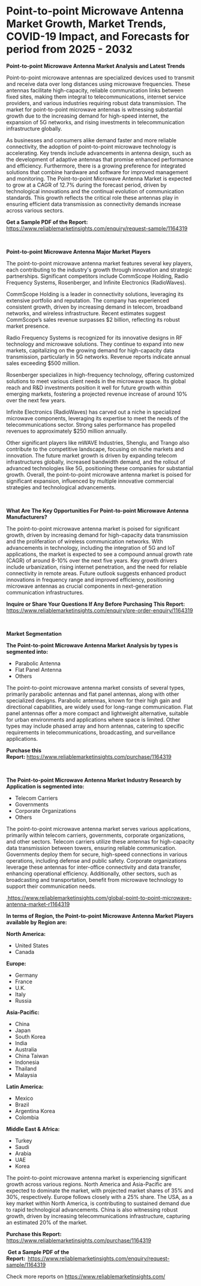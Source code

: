 <p><h1>Point-to-point Microwave Antenna Market Growth, Market Trends, COVID-19 Impact, and Forecasts for period from 2025 - 2032</h1></p><p><strong>Point-to-point Microwave Antenna Market Analysis and Latest Trends</strong></p>
<p><p>Point-to-point microwave antennas are specialized devices used to transmit and receive data over long distances using microwave frequencies. These antennas facilitate high-capacity, reliable communication links between fixed sites, making them integral to telecommunications, internet service providers, and various industries requiring robust data transmission. The market for point-to-point microwave antennas is witnessing substantial growth due to the increasing demand for high-speed internet, the expansion of 5G networks, and rising investments in telecommunication infrastructure globally.</p><p>As businesses and consumers alike demand faster and more reliable connectivity, the adoption of point-to-point microwave technology is accelerating. Key trends include advancements in antenna design, such as the development of adaptive antennas that promise enhanced performance and efficiency. Furthermore, there is a growing preference for integrated solutions that combine hardware and software for improved management and monitoring. The Point-to-point Microwave Antenna Market is expected to grow at a CAGR of 12.7% during the forecast period, driven by technological innovations and the continual evolution of communication standards. This growth reflects the critical role these antennas play in ensuring efficient data transmission as connectivity demands increase across various sectors.</p></p>
<p><strong>Get a Sample PDF of the Report:&nbsp;</strong> <a href="https://www.reliablemarketinsights.com/enquiry/request-sample/1164319?utm_campaign=2481&utm_medium=2&utm_source=Github&utm_content=ia&utm_term=12022025&utm_id=point-to-point-microwave-antenna">https://www.reliablemarketinsights.com/enquiry/request-sample/1164319</a></p>
<p>&nbsp;</p>
<p><strong>Point-to-point Microwave Antenna Major Market Players</strong></p>
<p><p>The point-to-point microwave antenna market features several key players, each contributing to the industry's growth through innovation and strategic partnerships. Significant competitors include CommScope Holding, Radio Frequency Systems, Rosenberger, and Infinite Electronics (RadioWaves). </p><p>CommScope Holding is a leader in connectivity solutions, leveraging its extensive portfolio and reputation. The company has experienced consistent growth, driven by increasing demand in telecom, broadband networks, and wireless infrastructure. Recent estimates suggest CommScope’s sales revenue surpasses $2 billion, reflecting its robust market presence.</p><p>Radio Frequency Systems is recognized for its innovative designs in RF technology and microwave solutions. They continue to expand into new markets, capitalizing on the growing demand for high-capacity data transmission, particularly in 5G networks. Revenue reports indicate annual sales exceeding $500 million.</p><p>Rosenberger specializes in high-frequency technology, offering customized solutions to meet various client needs in the microwave space. Its global reach and R&D investments position it well for future growth within emerging markets, fostering a projected revenue increase of around 10% over the next few years.</p><p>Infinite Electronics (RadioWaves) has carved out a niche in specialized microwave components, leveraging its expertise to meet the needs of the telecommunications sector. Strong sales performance has propelled revenues to approximately $250 million annually.</p><p>Other significant players like mWAVE Industries, Shenglu, and Trango also contribute to the competitive landscape, focusing on niche markets and innovation. The future market growth is driven by expanding telecom infrastructures globally, increased bandwidth demand, and the rollout of advanced technologies like 5G, positioning these companies for substantial growth. Overall, the point-to-point microwave antenna market is poised for significant expansion, influenced by multiple innovative commercial strategies and technological advancements.</p></p>
<p>&nbsp;</p>
<p><strong>What Are The Key Opportunities For Point-to-point Microwave Antenna Manufacturers?</strong></p>
<p><p>The point-to-point microwave antenna market is poised for significant growth, driven by increasing demand for high-capacity data transmission and the proliferation of wireless communication networks. With advancements in technology, including the integration of 5G and IoT applications, the market is expected to see a compound annual growth rate (CAGR) of around 8-10% over the next five years. Key growth drivers include urbanization, rising internet penetration, and the need for reliable connectivity in remote areas. Future outlook suggests enhanced product innovations in frequency range and improved efficiency, positioning microwave antennas as crucial components in next-generation communication infrastructures.</p></p>
<p><strong>Inquire or Share Your Questions If Any Before Purchasing This Report:</strong> <a href="https://www.reliablemarketinsights.com/enquiry/pre-order-enquiry/1164319?utm_campaign=2481&utm_medium=2&utm_source=Github&utm_content=ia&utm_term=12022025&utm_id=point-to-point-microwave-antenna">https://www.reliablemarketinsights.com/enquiry/pre-order-enquiry/1164319</a></p>
<p>&nbsp;</p>
<p><strong>Market Segmentation</strong></p>
<p><strong>The Point-to-point Microwave Antenna Market Analysis by types is segmented into:</strong></p>
<p><ul><li>Parabolic Antenna</li><li>Flat Panel Antenna</li><li>Others</li></ul></p>
<p><p>The point-to-point microwave antenna market consists of several types, primarily parabolic antennas and flat panel antennas, along with other specialized designs. Parabolic antennas, known for their high gain and directional capabilities, are widely used for long-range communication. Flat panel antennas offer a more compact and lightweight alternative, suitable for urban environments and applications where space is limited. Other types may include phased array and horn antennas, catering to specific requirements in telecommunications, broadcasting, and surveillance applications.</p></p>
<p><strong>Purchase this Report:&nbsp;</strong><a href="https://www.reliablemarketinsights.com/purchase/1164319?utm_campaign=2481&utm_medium=2&utm_source=Github&utm_content=ia&utm_term=12022025&utm_id=point-to-point-microwave-antenna">https://www.reliablemarketinsights.com/purchase/1164319</a></p>
<p>&nbsp;</p>
<p><strong>The Point-to-point Microwave Antenna Market Industry Research by Application is segmented into:</strong></p>
<p><ul><li>Telecom Carriers</li><li>Governments</li><li>Corporate Organizations</li><li>Others</li></ul></p>
<p><p>The point-to-point microwave antenna market serves various applications, primarily within telecom carriers, governments, corporate organizations, and other sectors. Telecom carriers utilize these antennas for high-capacity data transmission between towers, ensuring reliable communication. Governments deploy them for secure, high-speed connections in various operations, including defense and public safety. Corporate organizations leverage these antennas for inter-office connectivity and data transfer, enhancing operational efficiency. Additionally, other sectors, such as broadcasting and transportation, benefit from microwave technology to support their communication needs.</p></p>
<p><a href="https://www.reliablemarketinsights.com/global-point-to-point-microwave-antenna-market-r1164319?utm_campaign=2481&utm_medium=2&utm_source=Github&utm_content=ia&utm_term=12022025&utm_id=point-to-point-microwave-antenna">&nbsp;https://www.reliablemarketinsights.com/global-point-to-point-microwave-antenna-market-r1164319</a></p>
<p><strong>In terms of Region, the Point-to-point Microwave Antenna Market Players available by Region are:</strong></p>
<p>
    <p> <strong> North America: </strong>
        <ul>
            <li>United States</li>
            <li>Canada</li>
        </ul>
        </p> 
    <p> <strong> Europe: </strong>
        <ul>
            <li>Germany</li>
            <li>France</li>
            <li>U.K.</li>
            <li>Italy</li>
            <li>Russia</li>
        </ul>
        </p> 
    <p> <strong> Asia-Pacific: </strong>
        <ul>
            <li>China</li>
            <li>Japan</li>
            <li>South Korea</li>
            <li>India</li>
            <li>Australia</li>
            <li>China Taiwan</li>
            <li>Indonesia</li>
            <li>Thailand</li>
            <li>Malaysia</li>
        </ul>
        </p> 
    <p> <strong> Latin America: </strong>
        <ul>
            <li>Mexico</li>
            <li>Brazil</li>
            <li>Argentina Korea</li>
            <li>Colombia</li>
        </ul>
        </p> 
    <p> <strong> Middle East & Africa: </strong>
        <ul>
            <li>Turkey</li>
            <li>Saudi</li>
            <li>Arabia</li>
            <li>UAE</li>
            <li>Korea</li>
        </ul>
    </p>
    </p>
<p><p>The point-to-point microwave antenna market is experiencing significant growth across various regions. North America and Asia-Pacific are expected to dominate the market, with projected market shares of 35% and 30%, respectively. Europe follows closely with a 25% share. The USA, as a key market within North America, is contributing to sustained demand due to rapid technological advancements. China is also witnessing robust growth, driven by increasing telecommunications infrastructure, capturing an estimated 20% of the market.</p></p>
<p><strong>Purchase this Report: </strong><a href="https://www.reliablemarketinsights.com/purchase/1164319?utm_campaign=2481&utm_medium=2&utm_source=Github&utm_content=ia&utm_term=12022025&utm_id=point-to-point-microwave-antenna">https://www.reliablemarketinsights.com/purchase/1164319</a></p>
<p>&nbsp;<strong>Get a Sample PDF of the Report:&nbsp;&nbsp;</strong><a href="https://www.reliablemarketinsights.com/enquiry/request-sample/1164319?utm_campaign=2481&utm_medium=2&utm_source=Github&utm_content=ia&utm_term=12022025&utm_id=point-to-point-microwave-antenna">https://www.reliablemarketinsights.com/enquiry/request-sample/1164319</a></p>
<p><strong></strong></p>
<p>Check more reports on <a href="https://www.reliablemarketinsights.com/?utm_campaign=2481&utm_medium=2&utm_source=Github&utm_content=ia&utm_term=12022025&utm_id=point-to-point-microwave-antenna">https://www.reliablemarketinsights.com/</a></p>